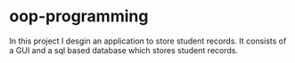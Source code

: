 # oop-programming
In this project I desgin an application to store student records. It consists of a GUI and a sql based database which stores student records.
